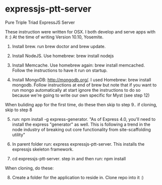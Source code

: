 # expressjs-ptt-server
Pure Triple Triad ExpressJS Server

These instruction were written for OSX. I both develop and serve apps with it :) At the time of writing Version 10.10, Yosemite.

1) Install brew. run brew doctor and brew update.

2) Install NodeJS. Use homebrew: brew install nodejs

3) Install Memcache. Use homebrew again: brew install memcached. Follow the instructions to have it run on startup.

4) Install MongoDB: http://mongodb.org/. I used Homebrew: brew install mongodb. Follow instructions at end of brew but note that if you want to run mongo automatically at start ignore the instructions to do so because we're going to write our own specific for Myst (see step 12)

When buliding app for the first time, do these then skip to step 9.. if cloning, skip to step 8

5) run: npm install -g express-generator. "As of Express 4.0, you'll need to install the express "generator" as well. This is following a trend in the node industry of breaking out core functionality from site-scaffolding utility"

6) In parent folder run: express expressjs-ptt-server. This installs the expressjs skeleton framework.

7) cd expressjs-ptt-server. step in and then run: npm install

When cloning, do these:

8) Create a folder for the application to reside in. Clone repo into it :)


